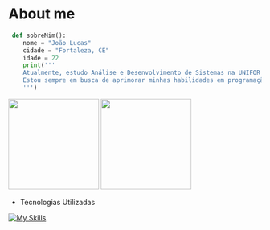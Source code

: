 # About me
```python
 def sobreMim():
    nome = "João Lucas"
    cidade = "Fortaleza, CE"
    idade = 22
    print('''
    Atualmente, estudo Análise e Desenvolvimento de Sistemas na UNIFOR e no SENAC.
    Estou sempre em busca de aprimorar minhas habilidades em programação e desenvolvimento de software.
    ''')
```
<div>
  <img height="180em" src="https://github-readme-stats.vercel.app/api?username=Joaolucasos169&show_icons=true&theme=tokyonight"/>
  <img height="180em" src="https://github-readme-stats.vercel.app/api/top-langs/?username=Joaolucasos169&layout=compact&theme=tokyonight"/>
</div>


* Tecnologias Utilizadas
  
[![My Skills](https://skillicons.dev/icons?i=py,java,js,html,css,nodejs,react,git,discord,github,postgres,vite&theme=dark)](https://skillicons.dev)
